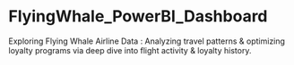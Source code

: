 # FlyingWhale_PowerBI_Dashboard
Exploring Flying Whale Airline Data : Analyzing travel patterns &amp; optimizing loyalty programs via deep dive into flight activity &amp; loyalty history.
